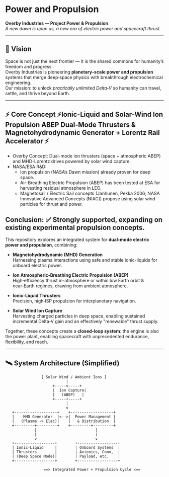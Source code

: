 # Power and Propulsion

**Overby Industries — Project Power & Propulsion**  
*A new dawn is upon us, a new era of electric power and spacecraft thrust.*

---

## 🌌 Vision

Space is not just the next frontier — it is the shared commons for humanity’s freedom and progress.  
Overby Industries is pioneering **planetary‑scale power and propulsion** systems that merge deep‑space physics with breakthrough electrochemical engineering.  
Our mission: to unlock *practically unlimited Delta‑V* so humanity can travel, settle, and thrive beyond Earth.

---

## ⚡ Core Concept ⚡Ionic-Liquid and Solar-Wind Ion Propulsion ABEP Dual-Mode Thrusters & Magnetohydrodynamic Generator + Lorentz Rail Accelerator ⚡
- Overby Concept: Dual-mode ion thrusters (space + atmospheric ABEP) and MHD-Lorentz drives powered by solar wind capture.
- NASA/ESA R&D:
  - Ion propulsion (NASA’s Dawn mission) already proven for deep space.
  - Air-Breathing Electric Propulsion (ABEP) has been tested at ESA for harvesting residual atmosphere in LEO.
  - Magnetosail / Electric Sail concepts (Janhunen, Pekka 2006; NASA Innovative Advanced Concepts (NIAC)) propose using solar wind particles for thrust and power.

## Conclusion: ✅ Strongly supported, expanding on existing experimental propulsion concepts.

This repository explores an integrated system for **dual‑mode electric power and propulsion**, combining:

- **Magnetohydrodynamic (MHD) Generation**  
  Harnessing plasma interactions using safe and stable ionic-liquids for onboard electric power.

- **Ion Atmospheric‑Breathing Electric Propulsion (ABEP)**  
  High‑efficiency thrust in-atmosphere or within low Earth orbit & near‑Earth regimes, drawing from ambient atmosphere.

- **Ionic‑Liquid Thrusters**  
  Precision, high‑ISP propulsion for interplanetary navigation.

- **Solar Wind Ion Capture**  
  Harvesting charged particles in deep space, enabling sustained incremental Delta‑V gain and an effectively "renewable" thrust supply.

Together, these concepts create a **closed‑loop system**: the engine is also the power plant, enabling spacecraft with unprecedented endurance, flexibility, and reach.

---

## 🛰️ System Architecture (Simplified)

```ascii
                [ Solar Wind / Ambient Ions ]
                           |
                     +-----v-----+
                     |  Ion Capture|
                     |   (ABEP)   |
                     +-----+-----+
                           |
                           v
   +-------------------+    +-------------------+
   |    MHD Generator  |<-->|  Power Management |
   |   (Plasma -> Elec)|    |   & Distribution  |
   +---------+---------+    +---------+---------+
             |                          |
             |                          |
             v                          v
   +------------------+        +------------------+
   | Ionic-Liquid     |        | Onboard Systems  |
   | Thrusters        |        | Avionics, Comm,  |
   | (Deep Space Mode)|        | Payload, etc.    |
   +------------------+        +------------------+

                 ==> Integrated Power + Propulsion Cycle <==

